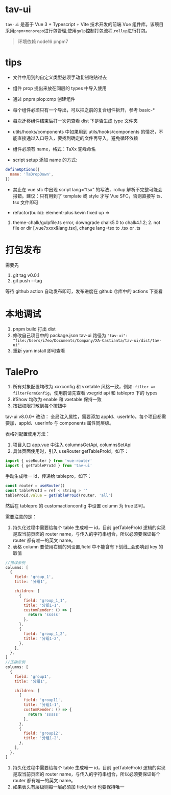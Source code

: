 # tav-ui

`tav-ui` 是基于 Vue 3 + Typescript + Vite 技术开发的前端 Vue 组件库。该项目采用`pnpm+monorepo`进行包管理,使用`gulp`控制打包流程,`rollup`进行打包。

> 环境依赖 node16 pnpm7

# tips

- 文件中用到的自定义类型必须手动复制粘贴过去

- 组件 prop 提出来放在同层的 types 中导入使用

- 通过 pnpm plop:cmp 创建组件

- 每个组件必须只有一个导出，可以把之前的复合组件拆开，参考 basic-\*

- 每次迁移组件结束后打一次包查看 dist 下是否生成 type 文件夹

- utils/hooks/components 中如果用到 utils/hooks/components 的情况，不能直接通过入口导入，要找到确定的文件再导入，避免循环依赖

- 组件必须有 name，格式：TaXx 驼峰命名

- script setup 添加 name 的方式:

```javascript
defineOptions({
  name: 'TaDropDown',
})
```

- 禁止在 vue sfc 中出现 script lang="tsx" 的写法，rollup 解析不完整可能会报错。建议：只有用到了 template 或 style 才写 Vue SFC，否则直接写 ts、tsx 文件即可

- refactor(build): element-plus kevin fixed up
  =>

1. theme-chalk/gulpfile.ts error, downgrade chalk5.0 to chalk4.1.2; 2. not file or dir [.vue?xxxx&lang.tsx], change lang=tsx to .tsx or .ts

# 打包发布

需要先

1. git tag v0.0.1
2. git push --tag

等待 github action 自动发布即可，发布进度在 github 仓库中的 actions 下查看

# 本地调试

1. pnpm build 打出 dist
2. 修改自己项目中的 package.json tav-ui 路径为 `"tav-ui": "file:/Users/i7eo/Documents/Company/XA-Castianta/tav-ui/dist/tav-ui"`
3. 重新 yarn install 即可查看

# TalePro

1. 所有对象配置均改为 xxxconfig 和 vxetable 风格一致，例如: `filter => filterFormConfig`，使用前请先查看 vxegrid api 和 tablepro 下的 types
2. ifShow 均改为 enable 和 vxetable 保持一致
3. 按钮权限打散到每个按钮中

tav-ui v8.0.0+ 改动：
全局注入属性，需要添加 appId、userInfo。每个项目都需要加，appId、userInfo 与 components 属性同层级。

表格列配置使用方法：

1. 项目入口 app.vue 中注入 columnsGetApi, columnsSetApi
2. 具体页面使用时，引入 useRouter getTableProId，如下：

```javascript
import { useRouter } from 'vue-router'
import { getTableProId } from 'tav-ui'
```

手动生成唯一 id，传递给 tablepro，如下：

```javascript
const router = useRouter()
const tableProId = ref < string > ''
tableProId.value = getTableProId(router, 'all')
```

然后在 tablepro 的 customactionconfig 中设置 column 为 true 即可。

需要注意的是：

1. 持久化过程中需要给每个 table 生成唯一 id，目前 getTableProId 逻辑的实现是取当前页面的 router name，与传入的字符串组合，所以必须要保证每个 router 都有唯一的英文 name。
2. 表格 column 要使用右侧的列设置,field 中不能含有下划线\_,会影响到 key 的取值

```javascript
//错误示例
columns: [
  {
    field: 'group_1',
    title: '分组1',

    children: [
      {
        field: 'group_1_1',
        title: '分组1-1',
        customRender: () => {
          return 'sssss'
        },
      },
      {
        field: 'group_1_2',
        title: '分组1-2',
      },
    ],
  },
]
//正确示例
columns: [
  {
    field: 'group1',
    title: '分组1',

    children: [
      {
        field: 'group11',
        title: '分组1-1',
        customRender: () => {
          return 'sssss'
        },
      },
      {
        field: 'group12',
        title: '分组1-2',
      },
    ],
  },
]
```

1. 持久化过程中需要给每个 table 生成唯一 id，目前 getTableProId 逻辑的实现是取当前页面的 router name，与传入的字符串组合，所以必须要保证每个 router 都有唯一的英文 name。
2. 如果表头有层级则每一层必须加 field,field 也要保持唯一
